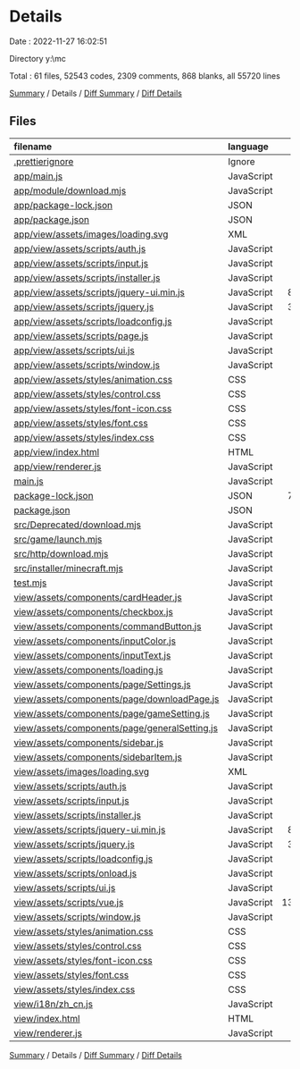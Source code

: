 # Details

Date : 2022-11-27 16:02:51

Directory y:\\mc

Total : 61 files,  52543 codes, 2309 comments, 868 blanks, all 55720 lines

[Summary](results.md) / Details / [Diff Summary](diff.md) / [Diff Details](diff-details.md)

## Files
| filename | language | code | comment | blank | total |
| :--- | :--- | ---: | ---: | ---: | ---: |
| [.prettierignore](/.prettierignore) | Ignore | 0 | 0 | 1 | 1 |
| [app/main.js](/app/main.js) | JavaScript | 133 | 39 | 11 | 183 |
| [app/module/download.mjs](/app/module/download.mjs) | JavaScript | 162 | 23 | 15 | 200 |
| [app/package-lock.json](/app/package-lock.json) | JSON | 822 | 0 | 1 | 823 |
| [app/package.json](/app/package.json) | JSON | 11 | 0 | 0 | 11 |
| [app/view/assets/images/loading.svg](/app/view/assets/images/loading.svg) | XML | 118 | 0 | 0 | 118 |
| [app/view/assets/scripts/auth.js](/app/view/assets/scripts/auth.js) | JavaScript | 11 | 0 | 1 | 12 |
| [app/view/assets/scripts/input.js](/app/view/assets/scripts/input.js) | JavaScript | 44 | 0 | 3 | 47 |
| [app/view/assets/scripts/installer.js](/app/view/assets/scripts/installer.js) | JavaScript | 73 | 1 | 2 | 76 |
| [app/view/assets/scripts/jquery-ui.min.js](/app/view/assets/scripts/jquery-ui.min.js) | JavaScript | 8,217 | 4 | 1 | 8,222 |
| [app/view/assets/scripts/jquery.js](/app/view/assets/scripts/jquery.js) | JavaScript | 3,703 | 1 | 0 | 3,704 |
| [app/view/assets/scripts/loadconfig.js](/app/view/assets/scripts/loadconfig.js) | JavaScript | 8 | 0 | 1 | 9 |
| [app/view/assets/scripts/page.js](/app/view/assets/scripts/page.js) | JavaScript | 63 | 4 | 7 | 74 |
| [app/view/assets/scripts/ui.js](/app/view/assets/scripts/ui.js) | JavaScript | 296 | 46 | 15 | 357 |
| [app/view/assets/scripts/window.js](/app/view/assets/scripts/window.js) | JavaScript | 0 | 0 | 1 | 1 |
| [app/view/assets/styles/animation.css](/app/view/assets/styles/animation.css) | CSS | 107 | 6 | 20 | 133 |
| [app/view/assets/styles/control.css](/app/view/assets/styles/control.css) | CSS | 229 | 6 | 43 | 278 |
| [app/view/assets/styles/font-icon.css](/app/view/assets/styles/font-icon.css) | CSS | 74 | 0 | 16 | 90 |
| [app/view/assets/styles/font.css](/app/view/assets/styles/font.css) | CSS | 93 | 1 | 17 | 111 |
| [app/view/assets/styles/index.css](/app/view/assets/styles/index.css) | CSS | 717 | 23 | 101 | 841 |
| [app/view/index.html](/app/view/index.html) | HTML | 448 | 9 | 13 | 470 |
| [app/view/renderer.js](/app/view/renderer.js) | JavaScript | 32 | 1 | 5 | 38 |
| [main.js](/main.js) | JavaScript | 137 | 31 | 9 | 177 |
| [package-lock.json](/package-lock.json) | JSON | 7,963 | 0 | 1 | 7,964 |
| [package.json](/package.json) | JSON | 57 | 0 | 1 | 58 |
| [src/Deprecated/download.mjs](/src/Deprecated/download.mjs) | JavaScript | 212 | 27 | 15 | 254 |
| [src/game/launch.mjs](/src/game/launch.mjs) | JavaScript | 213 | 16 | 8 | 237 |
| [src/http/download.mjs](/src/http/download.mjs) | JavaScript | 94 | 18 | 9 | 121 |
| [src/installer/minecraft.mjs](/src/installer/minecraft.mjs) | JavaScript | 168 | 19 | 12 | 199 |
| [test.mjs](/test.mjs) | JavaScript | 89 | 7 | 8 | 104 |
| [view/assets/components/cardHeader.js](/view/assets/components/cardHeader.js) | JavaScript | 18 | 0 | 1 | 19 |
| [view/assets/components/checkbox.js](/view/assets/components/checkbox.js) | JavaScript | 22 | 0 | 1 | 23 |
| [view/assets/components/commandButton.js](/view/assets/components/commandButton.js) | JavaScript | 13 | 0 | 1 | 14 |
| [view/assets/components/inputColor.js](/view/assets/components/inputColor.js) | JavaScript | 13 | 0 | 1 | 14 |
| [view/assets/components/inputText.js](/view/assets/components/inputText.js) | JavaScript | 14 | 0 | 1 | 15 |
| [view/assets/components/loading.js](/view/assets/components/loading.js) | JavaScript | 13 | 0 | 1 | 14 |
| [view/assets/components/page/Settings.js](/view/assets/components/page/Settings.js) | JavaScript | 24 | 0 | 2 | 26 |
| [view/assets/components/page/downloadPage.js](/view/assets/components/page/downloadPage.js) | JavaScript | 41 | 0 | 2 | 43 |
| [view/assets/components/page/gameSetting.js](/view/assets/components/page/gameSetting.js) | JavaScript | 152 | 1 | 4 | 157 |
| [view/assets/components/page/generalSetting.js](/view/assets/components/page/generalSetting.js) | JavaScript | 59 | 0 | 2 | 61 |
| [view/assets/components/sidebar.js](/view/assets/components/sidebar.js) | JavaScript | 15 | 0 | 2 | 17 |
| [view/assets/components/sidebarItem.js](/view/assets/components/sidebarItem.js) | JavaScript | 14 | 0 | 1 | 15 |
| [view/assets/images/loading.svg](/view/assets/images/loading.svg) | XML | 118 | 0 | 0 | 118 |
| [view/assets/scripts/auth.js](/view/assets/scripts/auth.js) | JavaScript | 278 | 12 | 12 | 302 |
| [view/assets/scripts/input.js](/view/assets/scripts/input.js) | JavaScript | 44 | 0 | 3 | 47 |
| [view/assets/scripts/installer.js](/view/assets/scripts/installer.js) | JavaScript | 70 | 2 | 5 | 77 |
| [view/assets/scripts/jquery-ui.min.js](/view/assets/scripts/jquery-ui.min.js) | JavaScript | 8,217 | 4 | 1 | 8,222 |
| [view/assets/scripts/jquery.js](/view/assets/scripts/jquery.js) | JavaScript | 3,703 | 1 | 0 | 3,704 |
| [view/assets/scripts/loadconfig.js](/view/assets/scripts/loadconfig.js) | JavaScript | 8 | 0 | 1 | 9 |
| [view/assets/scripts/onload.js](/view/assets/scripts/onload.js) | JavaScript | 121 | 0 | 5 | 126 |
| [view/assets/scripts/ui.js](/view/assets/scripts/ui.js) | JavaScript | 241 | 2 | 21 | 264 |
| [view/assets/scripts/vue.js](/view/assets/scripts/vue.js) | JavaScript | 13,103 | 1,950 | 120 | 15,173 |
| [view/assets/scripts/window.js](/view/assets/scripts/window.js) | JavaScript | 0 | 0 | 1 | 1 |
| [view/assets/styles/animation.css](/view/assets/styles/animation.css) | CSS | 206 | 9 | 43 | 258 |
| [view/assets/styles/control.css](/view/assets/styles/control.css) | CSS | 385 | 9 | 69 | 463 |
| [view/assets/styles/font-icon.css](/view/assets/styles/font-icon.css) | CSS | 154 | 0 | 39 | 193 |
| [view/assets/styles/font.css](/view/assets/styles/font.css) | CSS | 91 | 1 | 17 | 109 |
| [view/assets/styles/index.css](/view/assets/styles/index.css) | CSS | 878 | 26 | 158 | 1,062 |
| [view/i18n/zh_cn.js](/view/i18n/zh_cn.js) | JavaScript | 67 | 0 | 4 | 71 |
| [view/index.html](/view/index.html) | HTML | 106 | 9 | 5 | 120 |
| [view/renderer.js](/view/renderer.js) | JavaScript | 61 | 1 | 8 | 70 |

[Summary](results.md) / Details / [Diff Summary](diff.md) / [Diff Details](diff-details.md)
